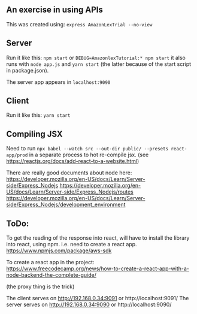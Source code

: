 An exercise in using APIs
-------------------------

This was created using:
  `express AmazonLexTrial --no-view`

Server
------
Run it like this:
  `npm start`
or
  `DEBUG=AmazonlexTutorial:* npm start`
it also runs with `node app.js` and `yarn start` (the latter because of the start script in package.json).

The server app appears in `localhost:9090`

Client
------
Run it like this:
`yarn start`

Compiling JSX
-------------
Need to run `npx babel --watch src --out-dir public/ --presets react-app/prod` in a separate process to hot re-compile jsx.  (see https://reactjs.org/docs/add-react-to-a-website.html)

There are really good documents about node here:
https://developer.mozilla.org/en-US/docs/Learn/Server-side/Express_Nodejs
https://developer.mozilla.org/en-US/docs/Learn/Server-side/Express_Nodejs/routes
https://developer.mozilla.org/en-US/docs/Learn/Server-side/Express_Nodejs/development_environment

ToDo:
-----

To get the reading of the response into react, will have to install the library into react, using npm.  i.e. need to create a react app.  https://www.npmjs.com/package/aws-sdk

To create a react app in the project:
https://www.freecodecamp.org/news/how-to-create-a-react-app-with-a-node-backend-the-complete-guide/

(the proxy thing is the trick)

The client serves on http://192.168.0.34:9091  or http://localhost:9091/
The server serves on http://192.168.0.34:9090  or http://localhost:9090/



